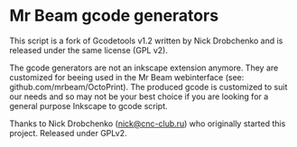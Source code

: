 Mr Beam gcode generators
===================

This script is a fork of Gcodetools v1.2 written by Nick Drobchenko and
is released under the same license (GPL v2).

The gcode generators are not an inkscape extension anymore. They are customized for 
beeing used in the Mr Beam webinterface (see: github.com/mrbeam/OctoPrint). 
The produced gcode is customized to suit our needs and so may not be your best choice if you
are looking for a general purpose Inkscape to gcode script.

Thanks to Nick Drobchenko (nick@cnc-club.ru) who originally started this project.
Released under GPLv2.


